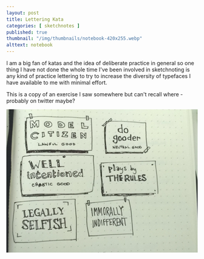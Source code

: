 ```yaml
---
layout: post
title: Lettering Kata
categories: [ sketchnotes ]
published: true
thumbnail: "/img/thumbnails/notebook-420x255.webp"
alttext: notebook
---
```


I am a big fan of katas and the idea of deliberate practice in general so
one thing I have not done the whole time I've been involved in sketchnoting
is any kind of practice lettering to try to increase the diversity of typefaces I have available to me with minimal effort.

This is a copy of an exercise I saw somewhere but can't recall where - probably
on twitter maybe?

<img src="/img/posts/lettering-kata/lettering-kata.webp" alt="lettering kata" class="u-max-full-width" />
